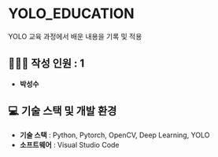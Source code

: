 # YOLO_EDUCATION
YOLO 교육 과정에서 배운 내용을 기록 및 적용
 
## 🧑‍🤝‍🧑 작성 인원 : 1
- **박성수** 

## 💻 기술 스택 및 개발 환경
- **기술 스택** : Python, Pytorch, OpenCV, Deep Learning, YOLO
- **소프트웨어** : Visual Studio Code
